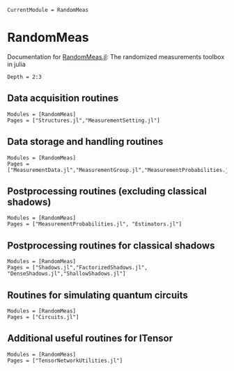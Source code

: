```@meta
CurrentModule = RandomMeas
```

# RandomMeas

Documentation for [RandomMeas.jl](https://github.com/bvermersch/RandomMeas.jl): The randomized measurements toolbox in julia

```@contents
Depth = 2:3
```

## Data acquisition routines

```@autodocs
Modules = [RandomMeas]
Pages = ["Structures.jl","MeasurementSetting.jl"]
```

## Data storage and handling routines

```@autodocs
Modules = [RandomMeas]
Pages = ["MeasurementData.jl","MeasurementGroup.jl","MeasurementProbabilities.jl"]
```

## Postprocessing routines (excluding classical shadows)

```@autodocs
Modules = [RandomMeas]
Pages = ["MeasurementProbabilities.jl", "Estimators.jl"]
```

## Postprocessing routines for classical shadows

```@autodocs
Modules = [RandomMeas]
Pages = ["Shadows.jl","FactorizedShadows.jl", "DenseShadows.jl","ShallowShadows.jl"]
```

## Routines for simulating quantum circuits

```@autodocs
Modules = [RandomMeas]
Pages = ["Circuits.jl"]
```

## Additional useful routines for ITensor

```@autodocs
Modules = [RandomMeas]
Pages = ["TensorNetworkUtilities.jl"]
```
